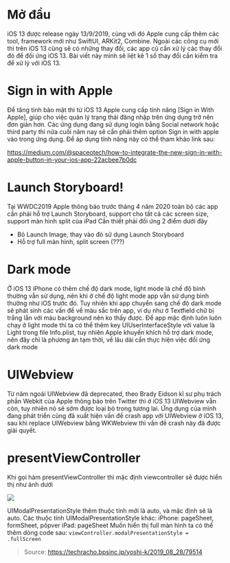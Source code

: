 # Mở đầu 
iOS 13 được release ngày 13/9/2019, cùng với đó Apple cung cấp thêm các tool, framework mới như SwiftUI, ARKit2, Combine. Ngoài các công cụ mới thì trên iOS 13 cũng sẽ có những thay đổi, các app cũ cần xử lý các thay đổi đó để đối ứng iOS 13. Bài viết này mình sẽ liệt kê 1 số thay đổi cần kiểm tra để xử lý với iOS 13. 
#  Sign in with Apple 
Để tăng tính bảo mật thì từ iOS 13 Apple cung cấp tính năng [Sign in With Apple], giúp cho việc quản lý trạng thái đăng nhập trên ứng dụng trở nên đơn giản hơn. 
Các ứng dụng đang sử dụng login bằng Social network hoặc third party thì nửa cuối năm nay sẽ cần phải thêm option Sign in with apple vào trong ứng dụng. 
Để áp dụng tính năng này có thể tham khảo link sau: 

https://medium.com/@spaceotech/how-to-integrate-the-new-sign-in-with-apple-button-in-your-ios-app-22acbee7b0dc
#  Launch Storyboard!

Tại WWDC2019 Apple thông báo trước tháng 4 năm 2020 toàn bộ các app cần phải hỗ trợ Launch Storyboard, support cho tất cả các screen size, support màn hình split của iPad 
Cần thiết phải  đối ứng 2 điểm dưới đây
- Bỏ Launch Image, thay vào đó sử dụng Launch Storyboard
- Hỗ trợ full màn hình, split screen (???) 
#  Dark mode 
Ở iOS 13 iPhone có thêm chế độ dark mode, light mode là chế độ bình thường vẫn sử dụng, nên khi ở chế độ light mode app vẫn sử dụng bình thường như iOS trước đó. Tuy nhiên khi app chuyển sang chế độ dark mode sẽ phát sinh các vấn đề về màu sắc trên app, ví dụ như ở Textfield chữ bị trắng lẫn với màu background nên ko thấy được. 
Để app mặc định luôn luôn chạy ở light mode thì ta có thể thêm key UIUserInterfaceStyle với value là Light trong file Info.plist, tuy nhiên Apple khuyến khích hỗ trợ dark mode, nên đây chỉ là phương án tạm thời, về lâu dài cần thực hiện việc đối ứng dark mode 
#  UIWebview
Từ năm ngoái UIWebview đã deprecated, theo Brady Eidson kĩ sư phụ trách phần Webkit của Apple thông báo trên Twitter thì ở iOS 13 UIWebview vẫn còn, tuy nhiên nó sẽ sớm được loại bỏ trong tương lai. Ứng dụng của mình đang phát triển cũng đã xuất hiện vấn đề crash app với UIWebview ở iOS 13, sau khi replace UIWebview bằng WKWebview thì vấn đề crash này đã được giải quyết. 

#  presentViewController 
Khi gọi hàm presentViewController thì mặc định viewcontroller sẽ được hiển thị như ảnh dưới 

![](https://images.viblo.asia/f7aa3034-6f26-475a-a378-b610f57d873b.png)

UIModalPresentationStyle thêm thuộc tính mới là auto, và mặc định sẽ là auto. 
Các thuộc tính UIModalPresentationStyle khác: 
iPhone: pageSheet, formSheet, pôpver 
iPad: pageSheet 
Muốn hiển thị full màn hình ta có thể thêm dòng code sau: 
`viewController.modalPresentationStyle = .fullScreen`

>  Source: https://techracho.bpsinc.jp/yoshi-k/2019_08_28/79514